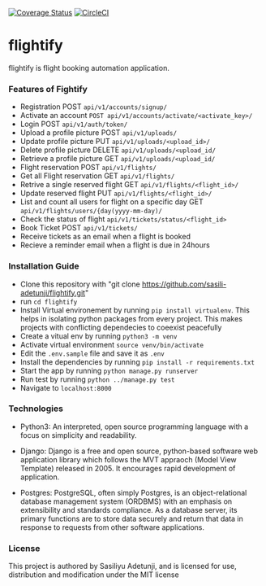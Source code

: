 [![Coverage Status](https://coveralls.io/repos/github/sasili-adetunji/flightify/badge.svg?branch=develop)](https://coveralls.io/github/sasili-adetunji/flightify?branch=develop) [![CircleCI](https://circleci.com/gh/sasili-adetunji/flightify.svg?style=svg)](https://circleci.com/gh/sasili-adetunji/flightify)


# flightify
flightify is flight booking automation application.

### Features of Fightify
- Registration POST `api/v1/accounts/signup/`
- Activate an account `POST api/v1/accounts/activate/<activate_key>/`
- Login POST `api/v1/auth/token/`
- Upload a profile picture POST `api/v1/uploads/`
- Update profile picture PUT `api/v1/uploads/<upload_id>/`
- Delete profile picture DELETE `api/v1/uploads/<upload_id/`
- Retrieve a profile picture GET `api/v1/uploads/<upload_id/`
- Flight reservation POST `api/v1/flights/`
- Get all Flight reservation GET `api/v1/flights/`
- Retrive a single reserved flight GET `api/v1/flights/<flight_id>/`
- Update reserved flight PUT `api/v1/flights/<flight_id>/`
- List and count all users for flight on a specific day GET `api/v1/flights/users/{day(yyyy-mm-day)/`
- Check the status of flight `api/v1/tickets/status/<flight_id>`
- Book Ticket POST `api/v1/tickets/`
- Receive tickets as an email when a flight is booked
- Recieve a reminder email when a flight is due in 24hours


### Installation Guide
- Clone this repository with "git clone https://github.com/sasili-adetunji/flightify.git"
- run `cd flightify`
- Install Virtual environement by running `pip install virtualenv`. This helps in isolating python packages from every project. This makes projects with conflicting dependecies to coeexist peacefully
- Create a vitual env by running `python3 -m venv`
- Activate virtual environment `source venv/bin/activate`
- Edit the `.env.sample` file and save it as `.env` 
- Install the dependencies by running `pip install -r requirements.txt`
- Start the app by running `python manage.py runserver`
- Run test by running `python ../manage.py test`
- Navigate to `localhost:8000`

### Technologies
- Python3: An interpreted, open source programming language with a focus on simplicity and readability.

- Django: Django is a free and open source, python-based software web application library which follows the MVT appraoch (Model View Template) released in 2005. It encourages rapid development of application.

- Postgres: PostgreSQL, often simply Postgres, is an object-relational database management system (ORDBMS) with an emphasis on extensibility and standards compliance. As a database server, its primary functions are to store data securely and return that data in response to requests from other software applications.

### License
This project is authored by Sasiliyu Adetunji, and is licensed for use, distribution and modification under the MIT license